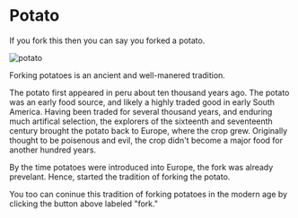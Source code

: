 Potato
======

If you fork this then you can say you forked a potato.

![potato](http://o.snw.io/8yCD)

Forking potatoes is an ancient and well-manered tradition.

The potato first appeared in peru about ten thousand years ago. The potato was an early food source, and likely a highly traded good in early South America. Having been traded for several thousand years, and enduring much artifical selection, the explorers of the sixteenth and seventeenth century brought the potato back to Europe, where the crop grew. Originally thought to be poisenous and evil, the crop didn't become a major food for another hundred years.

By the time potatoes were introduced into Europe, the fork was already prevelant. Hence, started the tradition of forking the potato.

You too can coninue this tradition of forking potatoes in the modern age by clicking the button above labeled "fork."
